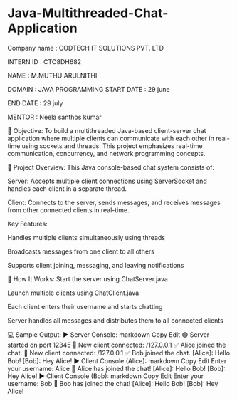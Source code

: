 # Java-Multithreaded-Chat-Application


Company name : CODTECH IT SOLUTIONS PVT. LTD

INTERN ID : CTO8DH682

NAME : M.MUTHU ARULNITHI 

DOMAIN : JAVA PROGRAMMING 
START DATE : 29 june

END DATE : 29 july 

MENTOR : Neela santhos kumar





🎯 Objective:
To build a multithreaded Java-based client-server chat application where multiple clients can communicate with each other in real-time using sockets and threads. This project emphasizes real-time communication, concurrency, and network programming concepts.

📘 Project Overview:
This Java console-based chat system consists of:

Server: Accepts multiple client connections using ServerSocket and handles each client in a separate thread.

Client: Connects to the server, sends messages, and receives messages from other connected clients in real-time.

Key Features:

Handles multiple clients simultaneously using threads

Broadcasts messages from one client to all others

Supports client joining, messaging, and leaving notifications

🧩 How It Works:
Start the server using ChatServer.java

Launch multiple clients using ChatClient.java

Each client enters their username and starts chatting

Server handles all messages and distributes them to all connected clients

💻 Sample Output:
▶ Server Console:
markdown
Copy
Edit
🟢 Server started on port 12345
👤 New client connected: /127.0.0.1
✅ Alice joined the chat.
👤 New client connected: /127.0.0.1
✅ Bob joined the chat.
[Alice]: Hello Bob!
[Bob]: Hey Alice!
▶ Client Console (Alice):
markdown
Copy
Edit
Enter your username:
Alice
👋 Alice has joined the chat!
[Alice]: Hello Bob!
[Bob]: Hey Alice!
▶ Client Console (Bob):
markdown
Copy
Edit
Enter your username:
Bob
👋 Bob has joined the chat!
[Alice]: Hello Bob!
[Bob]: Hey Alice!
